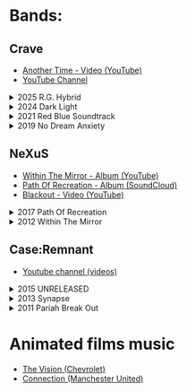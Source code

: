 # Bands:

## Crave
- <a href="https://www.youtube.com/watch?v=O4yE-yH6KT0" target="_blank">Another Time - Video (YouTube)</a>
- <a href="https://www.youtube.com/@low-riffs-and-frontend" target="_blank">YouTube Channel</a>

<details>
<summary>2025 R.G. Hybrid</summary>
<br>
1. Supernova (Encipher Tantrum)
  <br>
2. I Float
  <br>
3. Hell Is Other People
  <br>
4. Machine Tied Deal
  <br>
5. Black
  <br>
6. The Demons Are Speaking
  <br>
7. Blacksmith
  <br>
8. Pray
  <br>
9. Decipher
  <br>
10. Journey Home Part 5 - Stay
</details>

<details>
<summary>2024 Dark Light</summary>
<br>
1. After Dawn
  <br>
2. Invisible Clock
  <br>
3. State Of Awareness
  <br>
4. Difference Between The Colors
  <br>
5. The Stranger It Gets, The More I See
  <br>
6. Among The Clouds
  <br>
7. Journey Home Part 1 - Never Ending Shade
  <br>
8. Still Among The Clouds
  <br>
9. Journey Home Part 2 - While You Are Still Here
  <br>
10. Journey Home Part 3 and 4 - Descendants - Home
</details>

<details>
<summary>2021 Red Blue Soundtrack</summary>
<br>
1. Another Time
  <br>
2. Alas
  <br>
3. Not Like You Imagined
  <br>
4. Lower Town
  <br>
5. Fatefully No
  <br>
6. Like Street
  <br>
7. One Or Three
  <br>
8. Square Of Liberty
  <br>
9. Early Days
  <br>
10. Grey And White
  <br>
11. Lost And Found
</details>

<details>
<summary>2019 No Dream Anxiety</summary>
<br>
1. The Opening
  <br>
2. Real Epilogue
  <br>
3. Dream Factory
  <br>
4. Acceptance Is More Than Enough
  <br>
5. Empty Space
  <br>
6. Just Like You
  <br>
7. Jubilant
</details>

## NeXuS
- <a href="https://www.youtube.com/watch?v=oT6SswH7g6k" target="_blank">Within The Mirror - Album (YouTube)</a>
- <a href="https://soundcloud.com/d_e_k_i/nexus-path-of-recreation" target="_blank">Path Of Recreation - Album (SoundCloud)</a>
- <a href="https://www.youtube.com/watch?v=AM49SV3tk1g" target="_blank">Blackout - Video (YouTube)</a>

<details>
<summary>2017 Path Of Recreation</summary>
<br>
1. Truth
  <br>
2. Hope
  <br>
3. First Act
  <br>
4. Bound
  <br>
5. Ultra Stage
  <br>
6. Forward
  <br>
7. Self Deception
</details>

<details>
<summary>2012 Within The Mirror</summary>
<br>
1. Run Away
  <br>
2. Quiet Struggle
  <br>
3. Reunited
  <br>
4. In Between
  <br>
5. Soul
  <br>
6. Gone
  <br>
7. Distance
  <br>
8. Industrial
  <br>
9. Blackout
  <br>
10. This Time
</details>


## Case:Remnant
- <a href="https://www.youtube.com/@caseRemnant/videos" target="_blank">Youtube channel (videos)</a>

<details>
<summary>2015 UNRELEASED</summary>
<br>
1. Beast Ahead
  <br>
2. Avid Talker (In A Mute Crowd)
  <br>
3. Introvert
  <br>
4. Push Me Pull You
</details>

<details>
<summary>2013 Synapse</summary>
<br>
1. In Affect
  <br>
2. Cognition
  <br>
3. Signal Breaks Clarity
  <br>
4. Wide O
</details>

<details>
<summary>2011 Pariah Break Out</summary>
<br>
1. Stimulate
  <br>
2. Fool Me Once
  <br>
3. Part Of The Act
  <br>
4. Easy Said
  <br>
5. Outward
  <br>
6. Connections
  </details>

# Animated films music

- <a href="https://www.youtube.com/watch?v=JeEy8voeE0s" target="_blank">The Vision (Chevrolet)</a>
- <a href="https://www.youtube.com/watch?v=c-AZUs7a4EU" target="_blank">Connection (Manchester United)</a>
